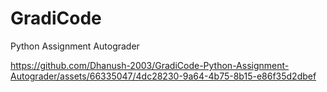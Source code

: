 # GradiCode
Python Assignment Autograder


https://github.com/Dhanush-2003/GradiCode-Python-Assignment-Autograder/assets/66335047/4dc28230-9a64-4b75-8b15-e86f35d2dbef

